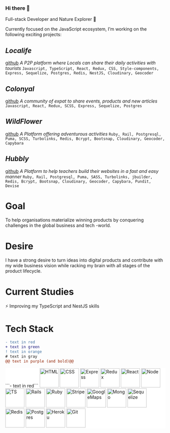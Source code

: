 ### Hi there 👋

<!--
**geuxor/geuxor** is a ✨ _special_ ✨ repository because its `README.md` (this file) appears on your GitHub profile.

Here are some ideas to get you started:

- 🔭 I’m currently working on ...
- 🌱 I’m currently learning ...
- 👯 I’m looking to collaborate on ...
- 🤔 I’m looking for help with ...
- 💬 Ask me about ...
- 📫 How to reach me: ...
- 😄 Pronouns: ...
- ⚡ Fun fact: ...
-->

Full-stack Developer and Nature Explorer 🌱

Currently focused on the JavaScript ecosystem, I’m working on the following exciting projects:

## _Localife_
[github](https://github.com/geuxor/local-life)
_A P2P platform where Locals can share their daily activities with tourists_
`Javascript, TypeScript, React, Redux, CSS, Style-components, Express, Sequelize, Postgres, Redis, NestJS, Cloudinary, Geocoder`

## _Colonyal_
[github](https://github.com/geuxor/colonyal)
_A community of expat to share events, products and new articles_
`Javascript, React, Redux, SCSS, Express, Sequelize, Postgres`

## _WildFlower_
[github](https://github.com/geuxor/wildflowerxp)
 _A Platform offering adventurous activities_
`Ruby, Rail, Postgresql, Puma, SCSS, Turbolinks, Redis, Bcrypt, Bootsnap, Cloudinary, Geocoder, Capybara`

## _Hubbly_
[github](https://github.com/RafaelFernandez/wslt)
_A Platform to help teachers build their websites in a fast and easy manner_
`Ruby, Rail, Postgresql, Puma, SASS, Turbolinks, jbuilder, Redis, Bcrypt, Bootsnap, Cloudinary, Geocoder, Capybara, Pundit, Devise`

# Goal
To help organisations materialize winning products by conquering challenges in the global business and tech -world. 

# Desire
I have a strong desire to turn ideas into digital products and contribute with my wide business vision while racking my brain with all stages of the product lifecycle.

# Current Studies
⚡ Improving my TypeScript and NestJS skills

# Tech Stack

```diff
- text in red
+ text in green
! text in orange
# text in gray
@@ text in purple (and bold)@@
```

<span style="background-color:#fff">
 <p float="left" style="background-color:#fff;">
 ```- text in red```
 <img src="https://euroamerican.dk/photo/localife/html.jpg" alt="HTML" width="60"/>
 <img src="https://euroamerican.dk/photo/localife/css_resize.png" alt="CSS" width="60"/>

 <img src="https://euroamerican.dk/photo/localife/express_resize.png" alt="Express" width="60"/>
 <img src="https://euroamerican.dk/photo/localife/redux_resize.png" alt="Redux" width="60"/>
 <img src="https://euroamerican.dk/photo/localife/react_resize.jpg" alt="React" width="60"/>
 <img src="https://euroamerican.dk/photo/localife/node_resize.png" alt="Node" width="60"/>
 <img src="https://euroamerican.dk/photo/localife/TS_resize.png" alt="TS" width="60"/>
 <img src="https://euroamerican.dk/photo/localife/rails_resize.png" alt="Rails" width="60"/>
 <img src="https://euroamerican.dk/photo/localife/ruby_resize.jpg" alt="Ruby" width="60"/>


 <img src="https://euroamerican.dk/photo/localife/stripe connect_resize.jpeg" alt="Stripe" width="60"/>
 <img src="https://euroamerican.dk/photo/localife/GoogleMaps_resize.png" alt="GoogleMaps" width="60"/>

 <img src="https://euroamerican.dk/photo/localife/mongodb_resize.png" alt="Mongo" width="60"/>
 <img src="https://euroamerican.dk/photo/localife/sequelize_resize.png" alt="Sequelize" width="60"/>
 <img src="https://euroamerican.dk/photo/localife/redis_resize.png" alt="Redis" width="60"/>
 <img src="https://euroamerican.dk/photo/localife/postgres_resize.jpg" alt="Postgres" width="60"/>

 <img src="https://euroamerican.dk/photo/localife/heroku_resize.png" alt="Heroku" width="60"/>

 <img src="https://euroamerican.dk/photo/localife/git_resize.png" alt="Git" width="60"/>
 </p>
</span>
